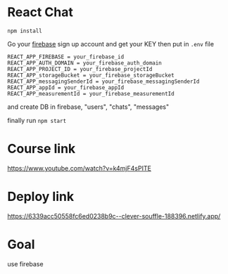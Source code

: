 # React Chat
```
npm install
```

Go your [firebase](https://firebase.google.com/) sign up account and get your KEY then put in `.env` file
```
REACT_APP_FIREBASE = your_firebase_id
REACT_APP_AUTH_DOMAIN = your_firebase_auth_domain
REACT_APP_PROJECT_ID = your_firebase_projectId
REACT_APP_storageBucket = your_firebase_storageBucket
REACT_APP_messagingSenderId = your_firebase_messagingSenderId
REACT_APP_appId = your_firebase_appId
REACT_APP_measurementId = your_firebase_measurementId
```

and create DB in firebase, "users", "chats", "messages"

finally run `npm start`

# Course link
https://www.youtube.com/watch?v=k4mjF4sPITE

# Deploy link
https://6339acc50558fc6ed0238b9c--clever-souffle-188396.netlify.app/

# Goal
use firebase
